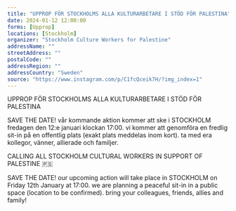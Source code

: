```yaml
---
title: "UPPROP FÖR STOCKHOLMS ALLA KULTURARBETARE I STÖD FÖR PALESTINA"
date: 2024-01-12 12:00:00
forms: [Upprop]
locations: [Stockholm]
organizer: "Stockholm Culture Workers for Palestine"
addressName: ""
streetAddress: ""
postalCode: ""
addressRegion: ""
addressCountry: "Sweden"
source: "https://www.instagram.com/p/C1fcQceik7H/?img_index=1"
---
```

UPPROP FÖR STOCKHOLMS ALLA KULTURARBETARE I STÖD FÖR PALESTINA

SAVE THE DATE! vår kommande aktion kommer att ske i STOCKHOLM fredagen den 12:e januari klockan 17:00. vi kommer att genomföra en fredlig sit-in på en offentlig plats (exakt plats meddelas inom kort). ta med era kollegor, vänner, allierade och familjer.

CALLING ALL STOCKHOLM CULTURAL WORKERS IN SUPPORT OF PALESTINE 🇵🇸

SAVE THE DATE! our upcoming action will take place in STOCKHOLM on Friday 12th January at 17:00. we are planning a peaceful sit-in in a public space (location to be confirmed). bring your colleagues, friends, allies and family!
